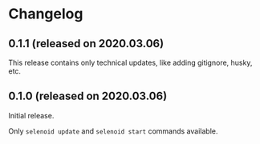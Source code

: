 # Changelog

## 0.1.1 (released on 2020.03.06)

This release contains only technical updates, like adding gitignore, husky, etc.

## 0.1.0 (released on 2020.03.06)

Initial release.

Only `selenoid update` and `selenoid start` commands available.

